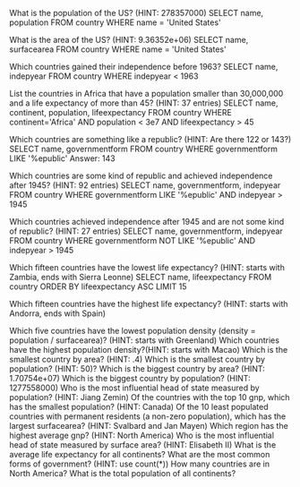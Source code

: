 

What is the population of the US? (HINT: 278357000)
SELECT name, population
FROM country
WHERE name = 'United States'

What is the area of the US? (HINT: 9.36352e+06)
SELECT name, surfacearea
FROM country
WHERE name = 'United States'

Which countries gained their independence before 1963?
SELECT name, indepyear
FROM country
WHERE indepyear < 1963

List the countries in Africa that have a population smaller than 30,000,000 and a life expectancy of more than 45? (HINT: 37 entries)
SELECT name, continent, population, lifeexpectancy
FROM country
WHERE continent='Africa' AND population < 3e7 AND lifeexpectancy > 45

Which countries are something like a republic? (HINT: Are there 122 or 143?)
SELECT name, governmentform
FROM country
WHERE governmentform
LIKE '%epublic'
Answer: 143

Which countries are some kind of republic and achieved independence after 1945? (HINT: 92 entries)
SELECT name, governmentform, indepyear
FROM country
WHERE governmentform LIKE '%epublic' AND indepyear > 1945

Which countries achieved independence after 1945 and are not some kind of republic? (HINT: 27 entries)
SELECT name, governmentform, indepyear
FROM country
WHERE governmentform NOT LIKE '%epublic' AND indepyear > 1945

Which fifteen countries have the lowest life expectancy? (HINT: starts with Zambia, ends with Sierra Leonne)
SELECT name, lifeexpectancy
FROM country
ORDER BY lifeexpectancy ASC
LIMIT 15

Which fifteen countries have the highest life expectancy? (HINT: starts with Andorra, ends with Spain)


Which five countries have the lowest population density (density = population / surfacearea)? (HINT: starts with Greenland)
Which countries have the highest population density?(HINT: starts with Macao)
Which is the smallest country by area? (HINT: .4)
Which is the smallest country by population? (HINT: 50)?
Which is the biggest country by area? (HINT: 1.70754e+07)
Which is the biggest country by population? (HINT: 1277558000)
Who is the most influential head of state measured by population? (HINT: Jiang Zemin)
Of the countries with the top 10 gnp, which has the smallest population? (HINT: Canada)
Of the 10 least populated countries with permanent residents (a non-zero population), which has the largest surfacearea? (HINT: Svalbard and Jan Mayen)
Which region has the highest average gnp? (HINT: North America)
Who is the most influential head of state measured by surface area? (HINT: Elisabeth II)
What is the average life expectancy for all continents?
What are the most common forms of government? (HINT: use count(*))
How many countries are in North America?
What is the total population of all continents?